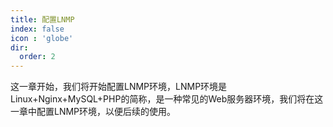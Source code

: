 ```yaml
---
title: 配置LNMP
index: false
icon : 'globe'
dir:
  order: 2
---
```


这一章开始，我们将开始配置LNMP环境，LNMP环境是Linux+Nginx+MySQL+PHP的简称，是一种常见的Web服务器环境，我们将在这一章中配置LNMP环境，以便后续的使用。

<AutoCatalog />